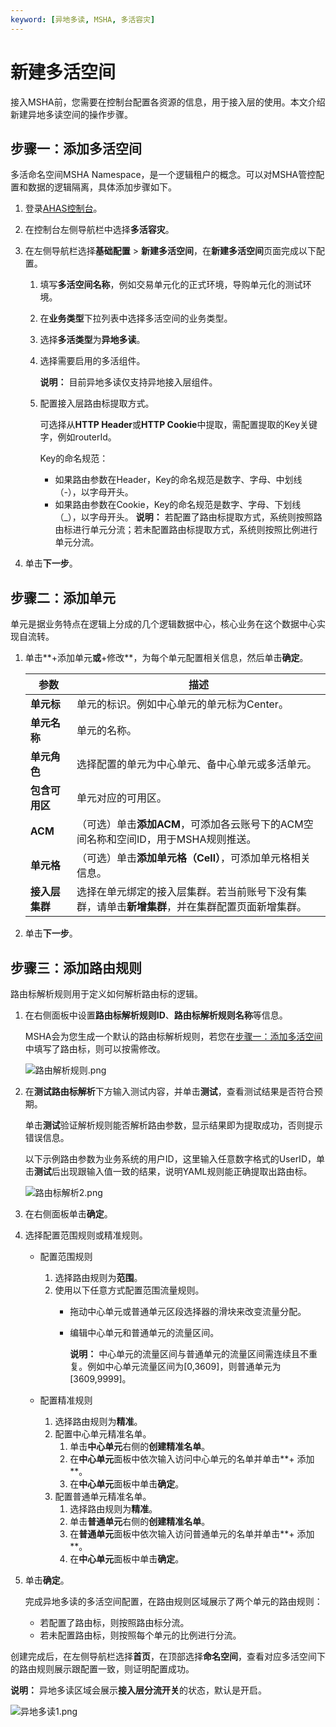 ```yaml
---
keyword: [异地多读, MSHA, 多活容灾]
---
```


# 新建多活空间

接入MSHA前，您需要在控制台配置各资源的信息，用于接入层的使用。本文介绍新建异地多读空间的操作步骤。

## 步骤一：添加多活空间

多活命名空间MSHA Namespace，是一个逻辑租户的概念。可以对MSHA管控配置和数据的逻辑隔离，具体添加步骤如下。

1.  登录[AHAS控制台](https://ahas.console.aliyun.com)。

2.  在控制台左侧导航栏中选择**多活容灾**。

3.  在左侧导航栏选择**基础配置** \> **新建多活空间**，在**新建多活空间**页面完成以下配置。

    1.  填写**多活空间名称**，例如交易单元化的正式环境，导购单元化的测试环境。

    2.  在**业务类型**下拉列表中选择多活空间的业务类型。

    3.  选择**多活类型**为**异地多读**。

    4.  选择需要启用的多活组件。

        **说明：** 目前异地多读仅支持异地接入层组件。

    5.  配置接入层路由标提取方式。

        可选择从**HTTP Header**或**HTTP Cookie**中提取，需配置提取的Key关键字，例如routerId。

        Key的命名规范：

        -   如果路由参数在Header，Key的命名规范是数字、字母、中划线（-），以字母开头。
        -   如果路由参数在Cookie，Key的命名规范是数字、字母、下划线（\_），以字母开头。
        **说明：** 若配置了路由标提取方式，系统则按照路由标进行单元分流；若未配置路由标提取方式，系统则按照比例进行单元分流。

4.  单击**下一步**。


## 步骤二：添加单元

单元是据业务特点在逻辑上分成的几个逻辑数据中心，核心业务在这个数据中心实现自流转。

1.  单击**+添加单元**或**+修改**，为每个单元配置相关信息，然后单击**确定**。

    |参数|描述|
    |--|--|
    |**单元标**|单元的标识。例如中心单元的单元标为Center。|
    |**单元名称**|单元的名称。|
    |**单元角色**|选择配置的单元为中心单元、备中心单元或多活单元。|
    |**包含可用区**|单元对应的可用区。|
    |**ACM**|（可选）单击**添加ACM**，可添加各云账号下的ACM空间名称和空间ID，用于MSHA规则推送。|
    |**单元格**|（可选）单击**添加单元格（Cell）**，可添加单元格相关信息。|
    |**接入层集群**|选择在单元绑定的接入层集群。若当前账号下没有集群，请单击**新增集群**，并在集群配置页面新增集群。|

2.  单击**下一步**。


## 步骤三：添加路由规则

路由标解析规则用于定义如何解析路由标的逻辑。

1.  在右侧面板中设置**路由标解析规则ID**、**路由标解析规则名称**等信息。

    MSHA会为您生成一个默认的路由标解析规则，若您在[步骤一：添加多活空间](#section_41x_4v3_z8s)中填写了路由标，则可以按需修改。

    ![路由解析规则.png](https://static-aliyun-doc.oss-accelerate.aliyuncs.com/assets/img/zh-CN/9714700161/p211179.png)

2.  在**测试路由标解析**下方输入测试内容，并单击**测试**，查看测试结果是否符合预期。

    单击**测试**验证解析规则能否解析路由参数，显示结果即为提取成功，否则提示错误信息。

    以下示例路由参数为业务系统的用户ID，这里输入任意数字格式的UserID，单击**测试**后出现跟输入值一致的结果，说明YAML规则能正确提取出路由标。

    ![路由标解析2.png](https://static-aliyun-doc.oss-accelerate.aliyuncs.com/assets/img/zh-CN/6594700161/p211194.png)

3.  在右侧面板单击**确定**。

4.  选择配置范围规则或精准规则。

    -   配置范围规则
        1.  选择路由规则为**范围**。
        2.  使用以下任意方式配置范围流量规则。
            -   拖动中心单元或普通单元区段选择器的滑块来改变流量分配。
            -   编辑中心单元和普通单元的流量区间。

                **说明：** 中心单元的流量区间与普通单元的流量区间需连续且不重复。例如中心单元流量区间为\[0,3609\]，则普通单元为\[3609,9999\]。

    -   配置精准规则
        1.  选择路由规则为**精准**。
        2.  配置中心单元精准名单。
            1.  单击**中心单元**右侧的**创建精准名单**。
            2.  在**中心单元**面板中依次输入访问中心单元的名单并单击**+ 添加**。
            3.  在**中心单元**面板中单击**确定**。
        3.  配置普通单元精准名单。
            1.  选择路由规则为**精准**。
            2.  单击**普通单元**右侧的**创建精准名单**。
            3.  在**普通单元**面板中依次输入访问普通单元的名单并单击**+ 添加**。
            4.  在**中心单元**面板中单击**确定**。
5.  单击**确定**。

    完成异地多读的多活空间配置，在路由规则区域展示了两个单元的路由规则：

    -   若配置了路由标，则按照路由标分流。
    -   若未配置路由标，则按照每个单元的比例进行分流。

创建完成后，在左侧导航栏选择**首页**，在顶部选择**命名空间**，查看对应多活空间下的路由规则展示跟配置一致，则证明配置成功。

**说明：** 异地多读区域会展示**接入层分流开关**的状态，默认是开启。

![异地多读1.png](https://static-aliyun-doc.oss-accelerate.aliyuncs.com/assets/img/zh-CN/1108899061/p210303.png)

